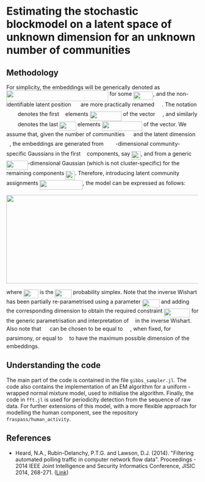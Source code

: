 # Estimating the stochastic blockmodel on a latent space of unknown dimension for an unknown number of communities

## Methodology

For simplicity, the embeddings will be generically denoted as <img src="https://rawgit.com/fraspass/sbm (fetch/master/svgs/abe70a44538d121155dad760860b5070.svg?invert_in_darkmode" align=middle width=266.52632985pt height=27.9124395pt/> for some <img src="https://rawgit.com/fraspass/sbm (fetch/master/svgs/ad64b477ecc18129fe9b235d89bd7a54.svg?invert_in_darkmode" align=middle width=51.48773685pt height=22.4657235pt/>, and the non-identifiable latent position <img src="https://rawgit.com/fraspass/sbm (fetch/master/svgs/3e0fa3ff3c5539cdc0e09aed76998444.svg?invert_in_darkmode" align=middle width=16.6590336pt height=22.638462pt/> are more practically renamed <img src="https://rawgit.com/fraspass/sbm (fetch/master/svgs/56fa4aecdf044ac082a31373cc0ad81d.svg?invert_in_darkmode" align=middle width=16.02834915pt height=14.6118786pt/>. The notation <img src="https://rawgit.com/fraspass/sbm (fetch/master/svgs/2aa5d0cfa9ac37116f11e0443c6d1e96.svg?invert_in_darkmode" align=middle width=26.0487843pt height=14.6118786pt/> denotes the first <img src="https://rawgit.com/fraspass/sbm (fetch/master/svgs/2103f85b8b1477f430fc407cad462224.svg?invert_in_darkmode" align=middle width=8.55596445pt height=22.8310566pt/> elements <img src="https://rawgit.com/fraspass/sbm (fetch/master/svgs/d9cf27ab8ea9978e067dc5b146a9a2a8.svg?invert_in_darkmode" align=middle width=83.14428045pt height=24.657534pt/> of the vector <img src="https://rawgit.com/fraspass/sbm (fetch/master/svgs/70be273b745beb375dc544763c727b86.svg?invert_in_darkmode" align=middle width=15.48422205pt height=14.6118786pt/>, and similarly <img src="https://rawgit.com/fraspass/sbm (fetch/master/svgs/e1d3148ecf605c30c9fbd6ffa404e657.svg?invert_in_darkmode" align=middle width=26.0487843pt height=14.6118786pt/> denotes the last <img src="https://rawgit.com/fraspass/sbm (fetch/master/svgs/559de9b66c7e81ca756bd5280353c7e6.svg?invert_in_darkmode" align=middle width=43.0802559pt height=22.8310566pt/> elements <img src="https://rawgit.com/fraspass/sbm (fetch/master/svgs/1e99a6d2aca38f5684f5b4275d857823.svg?invert_in_darkmode" align=middle width=104.9004957pt height=24.657534pt/> of the vector. We assume that, given the number of communities <img src="https://rawgit.com/fraspass/sbm (fetch/master/svgs/d6328eaebbcd5c358f426dbea4bdbf70.svg?invert_in_darkmode" align=middle width=15.13700595pt height=22.4657235pt/> and the latent dimension <img src="https://rawgit.com/fraspass/sbm (fetch/master/svgs/2103f85b8b1477f430fc407cad462224.svg?invert_in_darkmode" align=middle width=8.55596445pt height=22.8310566pt/>, the embeddings are generated from <img src="https://rawgit.com/fraspass/sbm (fetch/master/svgs/d6328eaebbcd5c358f426dbea4bdbf70.svg?invert_in_darkmode" align=middle width=15.13700595pt height=22.4657235pt/> <img src="https://rawgit.com/fraspass/sbm (fetch/master/svgs/2103f85b8b1477f430fc407cad462224.svg?invert_in_darkmode" align=middle width=8.55596445pt height=22.8310566pt/>-dimensional community-specific Gaussians in the first <img src="https://rawgit.com/fraspass/sbm (fetch/master/svgs/2103f85b8b1477f430fc407cad462224.svg?invert_in_darkmode" align=middle width=8.55596445pt height=22.8310566pt/> components, say <img src="https://rawgit.com/fraspass/sbm (fetch/master/svgs/c714aa628b720cd9b4c8ecbc43c0fb00.svg?invert_in_darkmode" align=middle width=24.1833141pt height=22.4657235pt/>, and from a generic <img src="https://rawgit.com/fraspass/sbm (fetch/master/svgs/49f50be6c56b16056a48557243d76fa5.svg?invert_in_darkmode" align=middle width=55.86568845pt height=24.657534pt/>-dimensional Gaussian (which is not cluster-specific) for the remaining components <img src="https://rawgit.com/fraspass/sbm (fetch/master/svgs/b515eaf993addf8cd8a663c60844ce67.svg?invert_in_darkmode" align=middle width=24.1833141pt height=22.4657235pt/>. Therefore, introducing latent community assignments <img src="https://rawgit.com/fraspass/sbm (fetch/master/svgs/0fbe66c1f30016944032b59dd3ffed07.svg?invert_in_darkmode" align=middle width=112.6615215pt height=24.657534pt/>, the model can be expressed as follows:

<p align="center"><img src="https://rawgit.com/fraspass/sbm (fetch/master/svgs/829b38360a78f49a4debbad15ec506f6.svg?invert_in_darkmode" align=middle width=542.66040015pt height=231.6803577pt/></p>

where <img src="https://rawgit.com/fraspass/sbm (fetch/master/svgs/1ca2006f4cd689950a74e72a91091a21.svg?invert_in_darkmode" align=middle width=38.63261985pt height=22.4657235pt/> is the <img src="https://rawgit.com/fraspass/sbm (fetch/master/svgs/877f17da0d7c756840fdc976d3c9e264.svg?invert_in_darkmode" align=middle width=43.4474007pt height=22.4657235pt/> probability simplex. Note that the inverse Wishart has been partially re-parametrised using a parameter <img src="https://rawgit.com/fraspass/sbm (fetch/master/svgs/1bb6a4a3cd46c31f86edf629fac4d2f7.svg?invert_in_darkmode" align=middle width=45.63157335pt height=21.1872144pt/> and adding the corresponding dimension to obtain the required constraint <img src="https://rawgit.com/fraspass/sbm (fetch/master/svgs/59d27f4580a6da5a1f33c7c387d77565.svg?invert_in_darkmode" align=middle width=67.95067785pt height=22.8310566pt/> for the generic parametrisation and interpretation of <img src="https://rawgit.com/fraspass/sbm (fetch/master/svgs/b49211c7e49541e500c32b4d56d354dc.svg?invert_in_darkmode" align=middle width=9.16670205pt height=14.1552444pt/> in the inverse Wishart. Also note that <img src="https://rawgit.com/fraspass/sbm (fetch/master/svgs/0e51a2dede42189d77627c4d742822c3.svg?invert_in_darkmode" align=middle width=14.4331011pt height=14.1552444pt/> can be chosen to be equal to <img src="https://rawgit.com/fraspass/sbm (fetch/master/svgs/d6328eaebbcd5c358f426dbea4bdbf70.svg?invert_in_darkmode" align=middle width=15.13700595pt height=22.4657235pt/>, when fixed, for parsimony, or equal to <img src="https://rawgit.com/fraspass/sbm (fetch/master/svgs/55a049b8f161ae7cfeb0197d75aff967.svg?invert_in_darkmode" align=middle width=9.86687625pt height=14.1552444pt/> to have the maximum possible dimension of the embeddings.

## Understanding the code

The main part of the code is contained in the file `gibbs_sampler.jl`. The code also contains the implementation of an EM algorithm for a uniform - wrapped normal mixture model, used to initialise the algorithm. Finally, the code in `fft.jl` is used for periodicity detection from the sequence of raw data. For further extensions of this model, with a more flexible approach for modelling the human component, see the repository `fraspass/human_activity`.

## References

* Heard, N.A., Rubin-Delanchy, P.T.G. and Lawson, D.J. (2014). "Filtering automated polling traffic in computer network flow data". Proceedings - 2014 IEEE Joint Intelligence and Security Informatics Conference, JISIC 2014, 268-271. ([Link](https://ieeexplore.ieee.org/document/6975589/))
